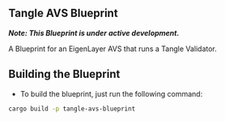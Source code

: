 ## Tangle AVS Blueprint

***Note: This Blueprint is under active development.***

A Blueprint for an EigenLayer AVS that runs a Tangle Validator.

## Building the Blueprint

- To build the blueprint, just run the following command:

```bash
cargo build -p tangle-avs-blueprint
```
